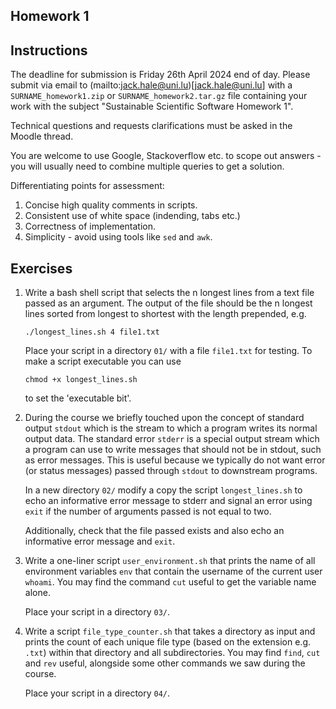 ## Homework 1

## Instructions

The deadline for submission is Friday 26th April 2024 end of day. Please submit
via email to (mailto:jack.hale@uni.lu)[jack.hale@uni.lu] with a
`SURNAME_homework1.zip` or `SURNAME_homework2.tar.gz` file containing your work with
the subject "Sustainable Scientific Software Homework 1".

Technical questions and requests clarifications must be asked in the Moodle
thread.

You are welcome to use Google, Stackoverflow etc. to scope out answers - you
will usually need to combine multiple queries to get a solution.

Differentiating points for assessment:

1. Concise high quality comments in scripts.
2. Consistent use of white space (indending, tabs etc.)
3. Correctness of implementation.
4. Simplicity - avoid using tools like `sed` and `awk`. 

## Exercises

1. Write a bash shell script that selects the n longest lines from a text file
   passed as an argument. The output of the file should be the n longest
   lines sorted from longest to shortest with the length prepended, e.g.

       ./longest_lines.sh 4 file1.txt

   Place your script in a directory `01/` with a file `file1.txt` for testing.
   To make a script executable you can use

       chmod +x longest_lines.sh

   to set the 'executable bit'.

2. During the course we briefly touched upon the concept of standard output
   `stdout` which is the stream to which a program writes its normal output
   data. The standard error `stderr` is a special output stream which a program
   can use to write messages that should not be in stdout, such as error
   messages. This is useful because we typically do not want error (or status
   messages) passed through `stdout` to downstream programs.

   In a new directory `02/` modify a copy the script `longest_lines.sh` to echo
   an informative error message to stderr and signal an error using `exit` if
   the number of arguments passed is not equal to two.

   Additionally, check that the file passed exists and also echo an informative
   error message and `exit`.

3. Write a one-liner script `user_environment.sh` that prints the name of all
   environment variables `env` that contain the username of the current user
   `whoami`. You may find the command `cut` useful to get the variable name
   alone.

   Place your script in a directory `03/`.

4. Write a script `file_type_counter.sh` that takes a directory as input and
   prints the count of each unique file type (based on the extension e.g.
   `.txt`) within that directory and all subdirectories. You may find `find`,
   `cut` and `rev` useful, alongside some other commands we saw during the
   course.

   Place your script in a directory `04/`.

